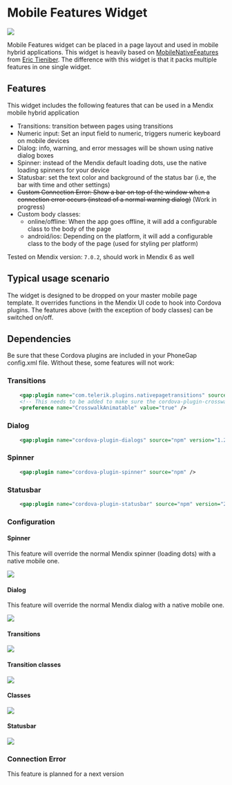 # Mobile Features Widget

![](assets/MobileFeatures.png)

Mobile Features widget can be placed in a page layout and used in mobile hybrid applications. This widget is heavily based on [MobileNativeFeatures](https://github.com/tieniber/MobileNativeFeatures) from [Eric Tieniber](https://github.com/tieniber). The difference with this widget is that it packs multiple features in one single widget.

## Features

This widget includes the following features that can be used in a Mendix mobile hybrid application
- Transitions: transition between pages using transitions
- Numeric input: Set an input field to numeric, triggers numeric keyboard on mobile devices
- Dialog: info, warning, and error messages will be shown using native dialog boxes
- Spinner: instead of the Mendix default loading dots, use the native loading spinners for your device
- Statusbar: set the text color and background of the status bar (i.e, the bar with time and other settings)
- ~~Custom Connection Error: Show a bar on top of the window when a connection error occurs (instead of a normal warning dialog)~~ (Work in progress)
- Custom body classes:
    - online/offline: When the app goes offline, it will add a configurable class to the body of the page
    - android/ios: Depending on the platform, it will add a configurable class to the body of the page (used for styling per platform)

Tested on Mendix version: `7.0.2`, should work in Mendix 6 as well

## Typical usage scenario

The widget is designed to be dropped on your master mobile page template. It overrides functions in the Mendix UI code to hook into Cordova plugins. The features above (with the exception of body classes) can be switched on/off.

## Dependencies

Be sure that these Cordova plugins are included in your PhoneGap config.xml file. Without these, some features will not work:

### Transitions
```xml
    <gap:plugin name="com.telerik.plugins.nativepagetransitions" source="npm" />
    <!-- This needs to be added to make sure the cordova-plugin-crosswalk-webview animates correctly -->
    <preference name="CrosswalkAnimatable" value="true" />
```

### Dialog
```xml
    <gap:plugin name="cordova-plugin-dialogs" source="npm" version="1.2.1" />
```

### Spinner
```xml
    <gap:plugin name="cordova-plugin-spinner" source="npm" />
```

### Statusbar
```xml
    <gap:plugin name="cordova-plugin-statusbar" source="npm" version="2.1.3" />
```

### Configuration

#### Spinner

This feature will override the normal Mendix spinner (loading dots) with a native mobile one.

![](assets/1_spinner_settings.png)

#### Dialog

This feature will override the normal Mendix dialog with a native mobile one.

![](assets/2_dialog_settings.png)

#### Transitions

![](assets/3_transitions_settings.png)

#### Transition classes

![](assets/4_transition_classes_settings.png)

#### Classes

![](assets/5_classes_settings.png)

#### Statusbar

![](assets/6_statusbar_settings.png)

### Connection Error

This feature is planned for a next version
